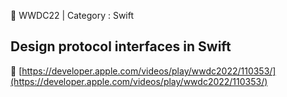 🍎 WWDC22 | Category : Swift 
<br>
## Design protocol interfaces in Swift
🔗 [https://developer.apple.com/videos/play/wwdc2022/110353/](https://developer.apple.com/videos/play/wwdc2022/110353/)
